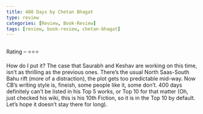 ```yaml
---
title: 400 Days by Chetan Bhagat
type: review
categories: [Review, Book-Review]
tags: [review, book-review, chetan-bhagat]
---
```


<img src="https://i.gr-assets.com/images/S/compressed.photo.goodreads.com/books/1633640897l/59237341._SY475_.jpg" alt=""/>

Rating – ⭐⭐⭐

How do I put it? The case that Saurabh and Keshav are working on this time, isn’t as thrilling as the previous ones. There’s the usual North Saas-South Bahu rift (more of a distraction), the plot gets too predictable mid-way. Now CB’s writing style is, fineish, some people like it, some don’t. 400 days definitely can’t be listed in his Top 5 works, or Top 10 for that matter (Oh, just checked his wiki, this is his 10th Fiction, so it is in the Top 10 by default. Let’s hope it doesn’t stay there for long).